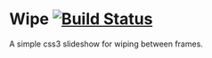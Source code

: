 # Wipe [![Build Status](https://travis-ci.org/UseAllFive/wipe.svg?branch=master)](https://travis-ci.org/UseAllFive/wipe)

A simple css3 slideshow for wiping between frames.
